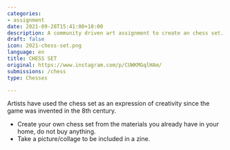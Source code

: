 ```yaml
---
categories:
- assignment
date: 2021-09-28T15:41:00+10:00
description: A community driven art assignment to create an chess set.
draft: false
icon: 2021-chess-set.png
language: en
title: CHESS SET
original: https://www.instagram.com/p/CUWKMGqlHAm/
submissions: /chess
type: Chesses

---
```


Artists have used the chess set as an expression of creativity since the game was invented in the 8th century.

* Create your own chess set from the materials you already have in your home, do not buy anything.
* Take a picture/collage to be included in a zine.